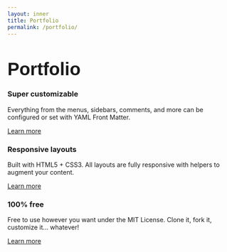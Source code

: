 ```yaml
---
layout: inner
title: Portfolio
permalink: /portfolio/
---
```


<div class="container" style="margin-top: 50px;">

  <!-- Title Section -->
  <div class="row">
    <div class="col-12">
      <div style="font-size:40px; font-family: 'Source Sans 3', sans-serif; font-weight: bold; margin-bottom: 10px;">
        Portfolio
      </div>
    </div>
  </div>

<section id="features">
  <div class="container">
    <div class="feature">
      <i class="fa fa-wrench feature-icon"></i>
      <h3>Super customizable</h3>
      <p>Everything from the menus, sidebars, comments, and more can be configured or set with YAML Front Matter.</p>
      <a href="#" class="btn">Learn more</a>
    </div>
    <div class="feature">
      <i class="fa fa-desktop feature-icon"></i>
      <h3>Responsive layouts</h3>
      <p>Built with HTML5 + CSS3. All layouts are fully responsive with helpers to augment your content.</p>
      <a href="#" class="btn">Learn more</a>
    </div>
    <div class="feature">
      <i class="fa fa-copyright feature-icon"></i>
      <h3>100% free</h3>
      <p>Free to use however you want under the MIT License. Clone it, fork it, customize it... whatever!</p>
      <a href="#" class="btn">Learn more</a>
    </div>
  </div>
</section>
